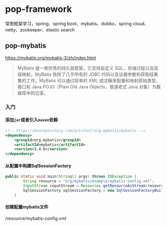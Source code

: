 # pop-framework
常用框架学习，spring、spring boot、mybatis、dubbo、spring cloud、netty、zookeeper、elastic search

## pop-mybatis

https://mybatis.org/mybatis-3/zh/index.html

> MyBatis 是一款优秀的持久层框架，它支持自定义 SQL、存储过程以及高级映射。MyBatis        免除了几乎所有的 JDBC 代码以及设置参数和获取结果集的工作。MyBatis        可以通过简单的 XML 或注解来配置和映射原始类型、接口和 Java POJO（Plain Old        Java Objects，普通老式 Java 对象）为数据库中的记录。

### 入门

#### 添加`jar`或者引入`maven`依赖

```xml
<!-- https://mvnrepository.com/artifact/org.mybatis/mybatis -->
<dependency>
    <groupId>org.mybatis</groupId>
    <artifactId>mybatis</artifactId>
    <version>3.4.6</version>
</dependency>
```

#### 从配置中构建SqlSessionFactory

```java
public static void main(String[] args) throws IOException {
        String resource = "org/mybatis/example/mybatis-config.xml";
        InputStream inputStream = Resources.getResourceAsStream(resource);
        SqlSessionFactory sqlSessionFactory = new SqlSessionFactoryBuilder().build(inputStream);
    }
```

#### 创建配置mybatis文件

/resource/mybatis-config.xml